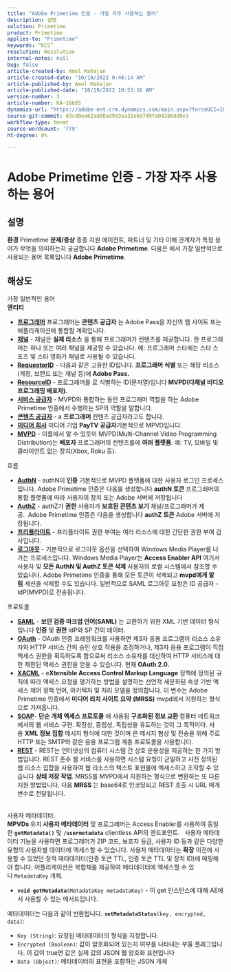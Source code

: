 ```yaml
---
title: "Adobe Primetime 인증 - 가장 자주 사용하는 용어"
description: 설명
solution: Primetime
product: Primetime
applies-to: "Primetime"
keywords: “KCS”
resolution: Resolution
internal-notes: null
bug: false
article-created-by: Amol Mahajan
article-created-date: "10/19/2022 9:46:14 AM"
article-published-by: Amol Mahajan
article-published-date: "10/19/2022 10:53:16 AM"
version-number: 3
article-number: KA-16605
dynamics-url: "https://adobe-ent.crm.dynamics.com/main.aspx?forceUCI=1&pagetype=entityrecord&etn=knowledgearticle&id=5d567cdb-924f-ed11-bba2-002248086a27"
source-git-commit: d3cd0ea62ad08ad9d3ea32e6d749fa04286dd0e3
workflow-type: tm+mt
source-wordcount: '779'
ht-degree: 0%

---
```


# Adobe Primetime 인증 - 가장 자주 사용하는 용어

## 설명

<b>환경</b>
Primetime
<b>문제/증상</b>
종종 지원 에이전트, 파트너 및 기타 이해 관계자가 특정 용어가 무엇을 의미하는지 궁금합니다 <b>Adobe Primetime</b>. 다음은 에서 가장 일반적으로 사용되는 용어 목록입니다 <b>Adobe Primetime</b>.


## 해상도

가장 일반적인 용어<br>
<b>엔티티</b>

- <u><b>프로그래머</b></u> 프로그래머는 <b>콘텐츠 공급자</b> 는 Adobe Pass을 자신의 웹 사이트 또는 애플리케이션에 통합할 계획입니다.
- <u><b>채널</b></u> - 채널은 <b>실제 리소스</b> 을 통해 프로그래머가 컨텐츠를 제공합니다. 한 프로그래머는 하나 또는 여러 채널을 제공할 수 있습니다. 예: 프로그래머 스타에는 스타 스포츠 및 스타 영화가 채널로 사용될 수 있습니다.
- <u><b>RequestorID</b></u> - 다음과 같은 고유한 ID입니다. <b>프로그래머 식별</b> 또는 해당 리소스(계정, 브랜드 또는 채널 등)에<b> Adobe Pass. </b>
- <u><b>ResourceID</b></u> - 프로그래머를 로 식별하는 ID(문자열)입니다<b> MVPD(다채널 비디오 프로그래밍 배포자). </b>
- <u><b>서비스 공급자</b></u> - MVPD와 통합하는 동안 프로그래머 역할을 하는 Adobe Primetime 인증에서 수행하는 SP의 역할을 말합니다.
- <u><b>콘텐츠 공급자</b></u> - a <b>프로그래머 </b>컨텐츠 공급자라고도 합니다.
- <u><b>미디어 회사</b></u> 미디어 기업 <b>PayTV 공급자</b>기본적으로 MPVD입니다.
- <u><b>MVPD</b></u> - 이름에서 알 수 있듯이 MVPD(Multi-Channel Video Programming Distribution)는 <b>배포자</b> 프로그래머의 컨텐츠를에 <b>여러 플랫폼</b>. 예: TV, 모바일 및 클라이언트 없는 장치(Xbox, Roku 등).

흐름
- <u><b>AuthN</b></u> - authN이 <b>인증</b> 기본적으로 MVPD 플랫폼에 대한 사용자 로그인 프로세스입니다. Adobe Primetime 인증은 다음을 생성합니다 <b>authN 토큰 </b>프로그래머의 통합 플랫폼에 따라 사용자의 장치 또는 Adobe 서버에 저장됩니다
- <u><b>AuthZ</b></u> - authZ가 <b>권한</b> 사용자가 <b>보호된 콘텐츠 보기</b> 채널/프로그래머가 제공.  Adobe Primetime 인증은 다음을 생성합니다 <b>authZ 토큰</b> Adobe 서버에 저장됩니다.
- <u><b>프리플라이트</b></u> - 프리플라이트 권한 부여는 여러 리소스에 대한 간단한 권한 부여 검사입니다.
- <u><b>로그아웃</b></u> - 기본적으로 로그아웃 옵션을 선택하여 Windows Media Player를 나가는 프로세스입니다. Windows Media Player는 <b>Access Enabler API</b> 여기서 사용자 및 <b>모든 AuthN 및 AuthZ 토큰 삭제</b> 사용자의 로컬 시스템에서 참조할 수 있습니다. Adobe Primetime 인증을 통해 모든 토큰이 삭제되고 <b>mvpd에게 알림</b> 세션을 삭제할 수도 있습니다. 일반적으로 SAML 로그아웃 요청은 ID 공급자 - IdP(MVPD)로 전송됩니다.



프로토콜
- <b><u>SAML</u></b> - <b>보안 검증 마크업 언어(SAML)</b> 는 교환하기 위한 XML 기반 데이터 형식입니다 <b>인증</b> 및 <b>권한</b> idP와 SP 간의 데이터.
- <u><b>OAuth</b></u> - OAuth 인증 프레임워크를 사용하면 제3자 응용 프로그램이 리소스 소유자와 HTTP 서비스 간의 승인 상호 작용을 조정하거나, 제3자 응용 프로그램이 직접 액세스 권한을 획득하도록 함으로써 리소스 소유자를 대신하여 HTTP 서비스에 대한 제한된 액세스 권한을 얻을 수 있습니다. 현재 <b>OAuth 2.0.</b>
- <b><u>XACML</u></b> - e<b>Xtensible Access Control Markup Language</b> 정책에 정의된 규칙에 따라 액세스 요청을 평가하는 방법을 설명하는 선언적 세분화된 속성 기반 액세스 제어 정책 언어, 아키텍처 및 처리 모델을 정의합니다. 이 변수는 Adobe Primetime 인증에서 <b>미디어 리치 사이트 요약</b> <b>(MRSS)</b> mvpd에서 지원하는 형식으로 가져옵니다.
- <b><u>SOAP</u></b>- <b>단순 개체 액세스 프로토콜</b> 에 사용됨 <b>구조화된 정보 교환 </b>컴퓨터 네트워크에서의 웹 서비스 구현. 확장성, 중립성, 독립성을 유도하는 것이 그 목적이다. 사용 <b>XML 정보 집합</b> 메시지 형식에 대한 것이며 은 메시지 협상 및 전송을 위해 주로 HTTP 또는 SMTP와 같은 응용 프로그램 계층 프로토콜을 사용합니다.
- <u><b>REST</b></u> - REST는 인터넷상의 컴퓨터 시스템 간 상호 운용성을 제공하는 한 가지 방법입니다. REST 준수 웹 서비스를 사용하면 시스템 요청이 균일하고 사전 정의된 웹 리소스 집합을 사용하여 웹 리소스의 텍스트 표현물에 액세스하고 조작할 수 있습니다 <b>상태 저장 작업</b>. MRSS를 MVPD에서 지원하는 형식으로 변환하는 또 다른 지원 방법입니다. 다음 <b>MRSS</b> 는 base64로 인코딩되고 REST 호출 시 URL 매개 변수로 전달됩니다.

<br>사용자 메타데이터:<br>
<b>MPVDs </b>유지<b> 사용자 메타데이터</b> 및 프로그래머는 Access Enabler를 사용하여 동일한 <b>`getMetadata()`</b> 및 <b>`/usermetadata`</b> clientless API의 엔드포인트.
 
사용자 메타데이터 기능을 사용하면 프로그래머가 ZIP 코드, 보호자 등급, 사용자 ID 등과 같은 다양한 유형의 사용자별 데이터에 액세스할 수 있습니다. 사용자 메타데이터는 <b>확장</b> 이전에 사용할 수 있었던 정적 메타데이터(인증 토큰 TTL, 인증 토큰 TTL 및 장치 ID)에 매핑해야 합니다. 어플리케이션은 복합체를 제공하여 메타데이터에 액세스할 수 있다 `MetadataKey` 개체.

- <b>`void getMetadata`</b>`(MetadataKey metadataKey)` - 이 get 인스턴스에 대해 AE에서 사용할 수 있는 메서드입니다.


메타데이터는 다음과 같이 반환됩니다. <b>`setMetadataStatus`</b>`(key, encrypted, data)`:

- `Key (String)`: 요청된 메타데이터의 형식을 지정합니다.
- `Encrypted (Boolean)`: 값이 암호화되어 있는지 여부를 나타내는 부울 플래그입니다. 이 값이 true면 값은 실제 값의 JSON 웹 암호화 표현입니다
- `Data (Object)`: 메타데이터의 표현을 포함하는 JSON 개체



